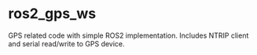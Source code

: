 # ros2_gps_ws
GPS related code with simple ROS2 implementation. Includes NTRIP client and serial read/write to GPS device.
